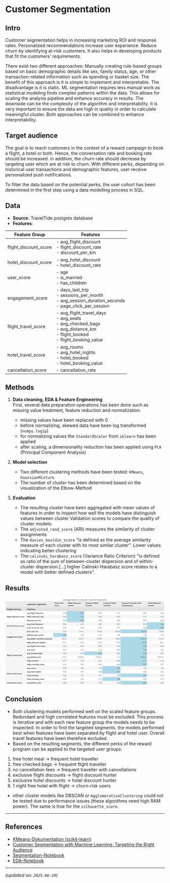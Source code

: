 # Customer Segmentation

## Intro
Customer segmentation helps in increasing marketing ROI and response rates. 
Personalized recommendations increase user experience.
Reduce churn by identifying at-risk customers.
It also helps in developing products that fit the customers’ requirements.

There exist two different approaches: 
Manually creating rule-based groups based on basic demographic details like sex, family status, age, or other transaction-related information such as spending or basket size. The benefit of this approach is it is simple to implement and interpretable. The disadvantage is it is static.
ML segmentation requires less manual work as statistical modeling finds complex patterns within the data. This allows for scaling the analysis pipeline and enhance accuracy in results. The downside can be the complexity of the algorithm and interpretability. It is very important to ensure the data are high in quality in order to calculate meaningful cluster.
Both approaches can be combined to enhance interpretability.

## Target audience
The goal is to reach customers in the context of a reward campaign to book a flight, a hotel or both. Hence, the conversation rate and booking rate should be increased. in addition, the churn rate should decrease by targeting user which are at risk to churn.
With different perks, depending on historical user transactions and demographic features, user receive personalized push notifications.

To filter the data based on the potential perks, the user cohort has been determined in the first step using a data modelling process in SQL.


## Data
- **Source**: TravelTide postgres database
- **Features**:  

| Feature Group            | Features                                                                 |
|--------------------------|---------------------------------------------------------------------------|
| flight_discount_score    | - avg_flight_discount<br>- flight_discount_rate<br>- discount_per_km     |
| hotel_discount_score     | - avg_hotel_discount<br>- hotel_discount_rate                            |
| user_score               | - age<br>- is_married<br>- has_children                                   |
| engagement_score         | - days_last_trip<br>- sessions_per_month<br>- avg_session_duration_seconds<br>- page_click_per_session |
| flight_travel_score      | - avg_flight_travel_days<br>- avg_seats<br>- avg_checked_bags<br>- avg_distance_km<br>- flight_booked<br>- flight_booking_value |
| hotel_travel_score       | - avg_rooms<br>- avg_hotel_nights<br>- hotel_booked<br>- hotel_booking_value |
| cancellation_score       | - cancellation_rate                                                      |


## Methods
1. **Data cleaning, EDA & Feature Engineering**  
First, several data preparation operations has been done such as missing value treatment, feature reduction and normalization.

   - missing values have been replaced with 0  
   - before normalizing, skewed data have been log transformed (`numpy.log1p`)  
   - for normalizing values the `StandardScaler` from `sklearn` has been applied    
   - after scaling, a dimensionality reduction has been applied using `PCA` (Principal Component Analysis) 

2. **Model selection**  
   - Two different clustering methods have been tested: `KMeans`, `GaussianMixture`
   - The number of cluster has been determined based on the visualization of the Elbow-Method     

3. **Evaluation**  
   - The resulting cluster have been aggregated with mean values of features in order to inspect how well the models have distinguish values between cluster
   Validation scores to compare the quality of cluster models:  
   - The `adjusted_rand_score` (ARI) measures the similarity of cluster assignments
   - The `davies_bouldin_score` "is defined as the average similarity measure of each cluster with its most similar cluster". Lower values indicating better clustering
   - The `calinski_harabasz_score` (Variance Ratio Criterion) "is defined as ratio of the sum of between-cluster dispersion and of within-cluster dispersion.[...] higher Calinski-Harabasz score relates to a model with better defined clusters".  

## Results

![Segmentation-Table](../data/segmentation_table.png)


## Conclusion
- Both clustering models performed well on the scaled feature groups. Redundant and high correlated features must be excluded. This process is iterative and with each new feature group the models needs to be inspected. In order to find the targeted segments, the models performed best when features have been separated by flight and hotel user. Overall travel features have been therefore excluded.
- Based on the resulting segments, the different perks of the reward program can be applied to the targeted user groups:
1. free hotel meal -> frequent hotel traveller  
2. free checked bags -> frequent flight traveller  
3. no cancellation fees -> frequent traveller with cancellations  
4. exclusive flight discounts -> flight discount hunter  
5. exclusive hotel discounts -> hotel discount hunter  
6. 1 night free hotel with flight -> churn-risk users  

- other cluster models like DBSCAN or `AgglomerativeClustering` could not be tested due to performance issues (these algorithms need high RAM power). The same is true for the `silhouette_score`.

---

## References
- [KMeans-Dokumentation (scikit-learn)](https://scikit-learn.org/stable/modules/clustering.html#k-means)
- [Customer Segmentation with Machine Learning: Targeting the Right Audience](https://medium.com/@byanalytixlabs/customer-segmentation-with-machine-learning-targeting-the-right-audience-656f5d2ce8f8)
- [Segmentation-Notebook](../notebooks/Segmentation.ipynb)  
- [EDA-Notebook](../notebooks/EDA.ipynb)
---

*(updated on: `2025-06-29`)*  
